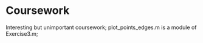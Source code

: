 # Coursework
Interesting but unimportant coursework;
plot_points_edges.m is a module of Exercise3.m;
